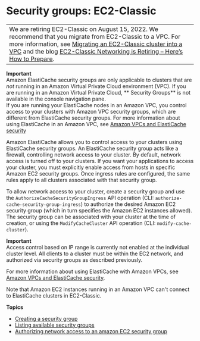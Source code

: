 # Security groups: EC2\-Classic<a name="SecurityGroups"></a>


|  | 
| --- |
| We are retiring EC2\-Classic on August 15, 2022\. We recommend that you migrate from EC2\-Classic to a VPC\. For more information, see [Migrating an EC2\-Classic cluster into a VPC](Migrating-ec2-classic_to_VPC.md) and the blog [EC2\-Classic Networking is Retiring – Here’s How to Prepare](http://aws.amazon.com/blogs/aws/ec2-classic-is-retiring-heres-how-to-prepare/)\. | 

**Important**  
Amazon ElastiCache security groups are only applicable to clusters that are *not* running in an Amazon Virtual Private Cloud environment \(VPC\)\. If you are running in an Amazon Virtual Private Cloud, ** Security Groups** is not available in the console navigation pane\.  
If you are running your ElastiCache nodes in an Amazon VPC, you control access to your clusters with Amazon VPC security groups, which are different from ElastiCache security groups\. For more information about using ElastiCache in an Amazon VPC, see [Amazon VPCs and ElastiCache security](VPCs.md)

Amazon ElastiCache allows you to control access to your clusters using ElastiCache security groups\. An ElastiCache security group acts like a firewall, controlling network access to your cluster\. By default, network access is turned off to your clusters\. If you want your applications to access your cluster, you must explicitly enable access from hosts in specific Amazon EC2 security groups\. Once ingress rules are configured, the same rules apply to all clusters associated with that security group\.

To allow network access to your cluster, create a security group and use the `AuthorizeCacheSecurityGroupIngress` API operation \(CLI: `authorize-cache-security-group-ingress`\) to authorize the desired Amazon EC2 security group \(which in turn specifies the Amazon EC2 instances allowed\)\. The security group can be associated with your cluster at the time of creation, or using the `ModifyCacheCluster` API operation \(CLI: `modify-cache-cluster`\)\.

**Important**  
Access control based on IP range is currently not enabled at the individual cluster level\. All clients to a cluster must be within the EC2 network, and authorized via security groups as described previously\.

For more information about using ElastiCache with Amazon VPCs, see [Amazon VPCs and ElastiCache security](VPCs.md)\.

Note that Amazon EC2 instances running in an Amazon VPC can't connect to ElastiCache clusters in EC2\-Classic\.

**Topics**
+ [Creating a security group](SecurityGroups.Creating.md)
+ [Listing available security groups](SecurityGroups.Listing.md)
+ [Authorizing network access to an amazon EC2 security group](SecurityGroups.AuthorizingEC2.md)